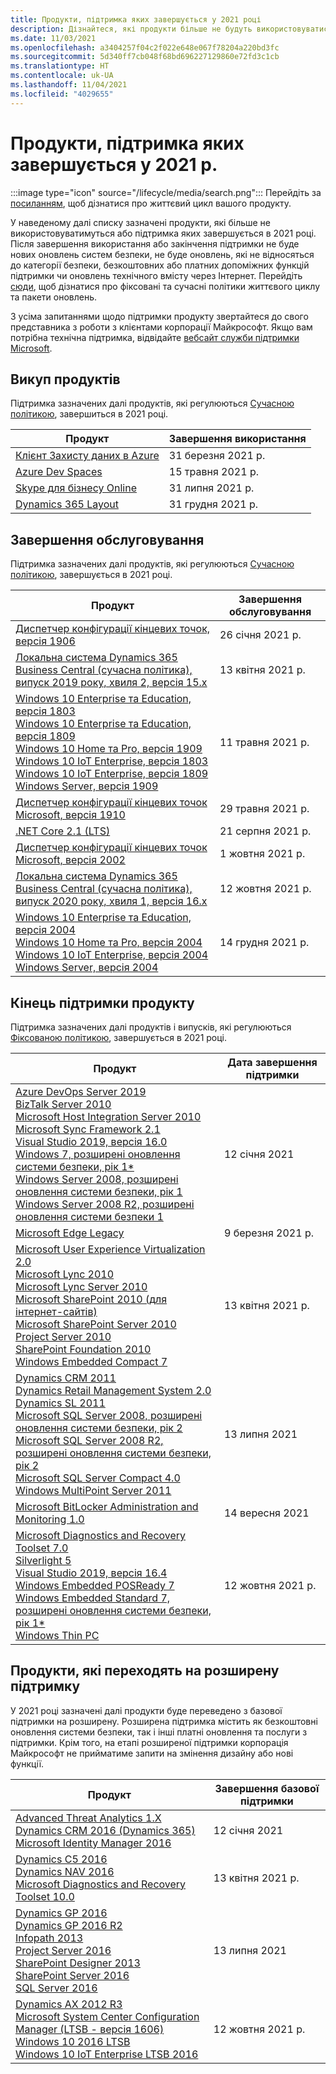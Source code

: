```yaml
---
title: Продукти, підтримка яких завершується у 2021 році
description: Дізнайтеся, які продукти більше не будуть використовуватися, які продукти досягнуть завершення строку підтримки або перейдуть від базової підтримки до розширеної підтримки в 2021 році.
ms.date: 11/03/2021
ms.openlocfilehash: a3404257f04c2f022e648e067f78204a220bd3fc
ms.sourcegitcommit: 5d340ff7cb048f68bd696227129860e72fd3c1cb
ms.translationtype: HT
ms.contentlocale: uk-UA
ms.lasthandoff: 11/04/2021
ms.locfileid: "4029655"
---
```

# <a name="products-ending-support-in-2021"></a>Продукти, підтримка яких завершується у 2021 р.

:::image type="icon" source="/lifecycle/media/search.png":::
Перейдіть за [посиланням](/lifecycle/products/), щоб дізнатися про життєвий цикл вашого продукту.

У наведеному далі списку зазначені продукти, які більше не використовуватимуться або підтримка яких завершується в 2021 році. Після завершення використання або закінчення підтримки не буде нових оновлень систем безпеки, не буде оновлень, які не відносяться до категорії безпеки, безкоштовних або платних допоміжних функцій підтримки чи оновлень технічного вмісту через Інтернет. Перейдіть [сюди](/lifecycle/overview/product-end-of-support-overview), щоб дізнатися про фіксовані та сучасні політики життєвого циклу та пакети оновлень.

З усіма запитаннями щодо підтримки продукту звертайтеся до свого представника з роботи з клієнтами корпорації Майкрософт. Якщо вам потрібна технічна підтримка, відвідайте [вебсайт служби підтримки Microsoft](https://support.microsoft.com/contactus/?ws=support).

## <a name="product-retirements"></a>Викуп продуктів

Підтримка зазначених далі продуктів, які регулюються [Сучасною політикою](/lifecycle/policies/modern), завершиться в 2021 році.

| Продукт | Завершення використання |
| --- | --- |
| [Клієнт Захисту даних в Azure](/lifecycle/products/azure-information-protection-client?branch=live)<br> | 31 березня 2021 р. |
| [Azure Dev Spaces](/lifecycle/products/azure-dev-spaces?branch=live)<br> | 15 травня 2021 р. |
| [Skype для бізнесу Online](/lifecycle/products/skype-for-business-online?branch=live)<br> | 31 липня 2021 р. |
| [Dynamics 365 Layout](/lifecycle/products/dynamics-365-layout?branch=live)<br> | 31 грудня 2021 р. |


## <a name="release-end-of-servicing"></a>Завершення обслуговування

Підтримка зазначених далі продуктів, які регулюються [Сучасною політикою](/lifecycle/policies/modern), завершується в 2021 році.

| Продукт | Завершення обслуговування |
| --- | --- |
| [Диспетчер конфігурації кінцевих точок, версія 1906](/lifecycle/products/microsoft-endpoint-configuration-manager?branch=live)<br> | 26 січня 2021 р. |
| [Локальна система Dynamics 365 Business Central (сучасна політика), випуск 2019 року, хвиля 2, версія 15.x](/lifecycle/products/dynamics-365-business-central-onpremises-modern-policy?branch=live)<br> | 13 квітня 2021 р. |
| [Windows 10 Enterprise та Education, версія 1803](/lifecycle/products/windows-10-enterprise-and-education?branch=live)<br>[Windows 10 Enterprise та Education, версія 1809](/lifecycle/products/windows-10-enterprise-and-education?branch=live)<br>[Windows 10 Home та Pro, версія 1909](/lifecycle/products/windows-10-home-and-pro?branch=live)<br>[Windows 10 IoT Enterprise, версія 1803](/lifecycle/products/windows-10-iot-enterprise?branch=live)<br>[Windows 10 IoT Enterprise, версія 1809](/lifecycle/products/windows-10-iot-enterprise?branch=live)<br>[Windows Server, версія 1909](/lifecycle/products/windows-server?branch=live)<br> | 11 травня 2021 р. |
| [Диспетчер конфігурації кінцевих точок Microsoft, версія 1910](/lifecycle/products/microsoft-endpoint-configuration-manager?branch=live)<br> | 29 травня 2021 р. |
| [.NET Core 2.1 (LTS)](/lifecycle/products/microsoft-net-and-net-core?branch=live)<br> | 21 серпня 2021 р. |
| [Диспетчер конфігурації кінцевих точок Microsoft, версія 2002](/lifecycle/products/microsoft-endpoint-configuration-manager?branch=live)<br> | 1 жовтня 2021 р. |
| [Локальна система Dynamics 365 Business Central (сучасна політика), випуск 2020 року, хвиля 1, версія 16.x](/lifecycle/products/dynamics-365-business-central-onpremises-modern-policy?branch=live)<br> | 12 жовтня 2021 р. |
| [Windows 10 Enterprise та Education, версія 2004](/lifecycle/products/windows-10-enterprise-and-education?branch=live)<br>[Windows 10 Home та Pro, версія 2004](/lifecycle/products/windows-10-home-and-pro?branch=live)<br>[Windows 10 IoT Enterprise, версія 2004](/lifecycle/products/windows-10-iot-enterprise?branch=live)<br>[Windows Server, версія 2004](/lifecycle/products/windows-server?branch=live)<br> | 14 грудня 2021 р. |


## <a name="products-reaching-end-of-support"></a>Кінець підтримки продукту

Підтримка зазначених далі продуктів і випусків, які регулюються [Фіксованою політикою](/lifecycle/policies/fixed), завершується в 2021 році.

| Продукт | Дата завершення підтримки |
| --- | --- |
| [Azure DevOps Server 2019](/lifecycle/products/azure-devops-server-2019?branch=live)<br>[BizTalk Server 2010](/lifecycle/products/biztalk-server-2010?branch=live)<br>[Microsoft Host Integration Server 2010](/lifecycle/products/microsoft-host-integration-server-2010?branch=live)<br>[Microsoft Sync Framework 2.1](/lifecycle/products/microsoft-sync-framework-21?branch=live)<br>[Visual Studio 2019, версія 16.0](/lifecycle/products/visual-studio-2019?branch=live)<br>[Windows 7, розширені оновлення системи безпеки, рік 1*](/lifecycle/products/windows-7?branch=live)<br>[Windows Server 2008, розширені оновлення системи безпеки, рік 1](/lifecycle/products/windows-server-2008?branch=live)<br>[Windows Server 2008 R2, розширені оновлення системи безпеки 1](/lifecycle/products/windows-server-2008-r2?branch=live)<br> | 12 січня 2021 |
| [Microsoft Edge Legacy](/lifecycle/products/microsoft-edge-legacy?branch=live)<br> | 9 березня 2021 р. |
| [Microsoft User Experience Virtualization 2.0](/lifecycle/products/microsoft-enterprise-desktop-virtualization-20?branch=live)<br>[Microsoft Lync 2010](/lifecycle/products/microsoft-lync-2010?branch=live)<br>[Microsoft Lync Server 2010](/lifecycle/products/microsoft-lync-server-2010?branch=live)<br>[Microsoft SharePoint 2010 (для інтернет-сайтів)](/lifecycle/products/microsoft-sharepoint-2010?branch=live)<br>[Microsoft SharePoint Server 2010](/lifecycle/products/microsoft-sharepoint-server-2010?branch=live)<br>[Project Server 2010](/lifecycle/products/project-server-2010?branch=live)<br>[SharePoint Foundation 2010](/lifecycle/products/sharepoint-foundation-2010?branch=live)<br>[Windows Embedded Compact 7](/lifecycle/products/windows-embedded-compact-7?branch=live)<br> | 13 квітня 2021 р. |
| [Dynamics CRM 2011](/lifecycle/products/dynamics-crm-2011?branch=live)<br>[Dynamics Retail Management System 2.0](/lifecycle/products/dynamics-retail-management-system-20?branch=live)<br>[Dynamics SL 2011](/lifecycle/products/dynamics-sl-2011?branch=live)<br>[Microsoft SQL Server 2008, розширені оновлення системи безпеки, рік 2](/lifecycle/products/microsoft-sql-server-2008?branch=live)<br>[Microsoft SQL Server 2008 R2, розширені оновлення системи безпеки, рік 2](/lifecycle/products/microsoft-sql-server-2008-r2?branch=live)<br>[Microsoft SQL Server Compact 4.0](/lifecycle/products/microsoft-sql-server-compact-40?branch=live)<br>[Windows MultiPoint Server 2011](/lifecycle/products/windows-multipoint-server-2011?branch=live)<br> | 13 липня 2021 |
| [Microsoft BitLocker Administration and Monitoring 1.0](/lifecycle/products/microsoft-bitlocker-administration-and-monitoring-10?branch=live)<br> | 14 вересня 2021 |
| [Microsoft Diagnostics and Recovery Toolset 7.0](/lifecycle/products/microsoft-diagnostics-and-recovery-toolset-70?branch=live)<br>[Silverlight 5](/lifecycle/products/silverlight-5?branch=live)<br>[Visual Studio 2019, версія 16.4](/lifecycle/products/visual-studio-2019?branch=live)<br>[Windows Embedded POSReady 7](/lifecycle/products/windows-embedded-posready-7?branch=live)<br>[Windows Embedded Standard 7, розширені оновлення системи безпеки, рік 1*](/lifecycle/products/windows-embedded-standard-7?branch=live)<br>[Windows Thin PC](/lifecycle/products/windows-thin-pc?branch=live)<br> | 12 жовтня 2021 р. |


## <a name="products-moving-to-extended-support"></a>Продукти, які переходять на розширену підтримку

У 2021 році зазначені далі продукти буде переведено з базової підтримки на розширену. Розширена підтримка містить як безкоштовні оновлення системи безпеки, так і інші платні оновлення та послуги з підтримки. Крім того, на етапі розширеної підтримки корпорація Майкрософт не прийматиме запити на змінення дизайну або нові функції.

| Продукт | Завершення базової підтримки |
| --- | --- |
| [Advanced Threat Analytics 1.X](/lifecycle/products/advanced-threat-analytics-1x?branch=live)<br>[Dynamics CRM 2016 (Dynamics 365)](/lifecycle/products/dynamics-crm-2016-dynamics-365?branch=live)<br>[Microsoft Identity Manager 2016](/lifecycle/products/microsoft-identity-manager-2016?branch=live)<br> | 12 січня 2021 |
| [Dynamics C5 2016](/lifecycle/products/dynamics-c5-2016?branch=live)<br>[Dynamics NAV 2016](/lifecycle/products/dynamics-nav-2016?branch=live)<br>[Microsoft Diagnostics and Recovery Toolset 10.0](/lifecycle/products/microsoft-diagnostics-and-recovery-toolset-100?branch=live)<br> | 13 квітня 2021 р. |
| [Dynamics GP 2016](/lifecycle/products/dynamics-gp-2016?branch=live)<br>[Dynamics GP 2016 R2](/lifecycle/products/dynamics-gp-2016-r2?branch=live)<br>[Infopath 2013](/lifecycle/products/infopath-2013?branch=live)<br>[Project Server 2016](/lifecycle/products/project-server-2016?branch=live)<br>[SharePoint Designer 2013](/lifecycle/products/sharepoint-designer-2013?branch=live)<br>[SharePoint Server 2016](/lifecycle/products/sharepoint-server-2016?branch=live)<br>[SQL Server 2016](/lifecycle/products/sql-server-2016?branch=live)<br> | 13 липня 2021 |
| [Dynamics AX 2012 R3](/lifecycle/products/dynamics-ax-2012-r3?branch=live)<br>[Microsoft System Center Configuration Manager (LTSB - версія 1606)](/lifecycle/products/microsoft-system-center-configuration-manager-ltsb-version-1606?branch=live)<br>[Windows 10 2016 LTSB](/lifecycle/products/windows-10-2016-ltsb?branch=live)<br>[Windows 10 IoT Enterprise LTSB 2016](/lifecycle/products/windows-10-iot-enterprise-ltsb-2016?branch=live)<br> | 12 жовтня 2021 р. |

